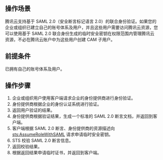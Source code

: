 
## 操作场景
腾讯云支持基于 SAML 2.0（安全断言标记语言 2.0）的联合身份验证。如果您的企业或组织已建立自己的账号体系及用户，并且这些用户需要访问腾讯云资源，您可以使用基于 SAML 2.0 联合身份生成的临时安全密钥在权限范围内管理腾讯云资源，不必在腾讯云账户中为这些用户创建 CAM 子用户。

## 前提条件
已拥有自己的账号体系及用户。

## 操作步骤
1. 企业或组织用户使用客户端请求企业的身份提供商进行身份验证。
2. 身份提供商根据企业的身份认证系统进行验证。
3. 返回用户验证的结果。
4. 身份提供商根据验证结果，生成一个标准的 SAML 2.0 断言文档，并返回到客户端。
5. 客户端根据 SAML 2.0 断言、身份提供商的资源描述向 [sts:AssumeRoleWithSAML](https://cloud.tencent.com/document/product/598/35816) 请求申请临时安全密钥。
7. STS 校验 SAML 2.0 断言信息。
8. 返回校验结果。
9. 根据返回结果申请临时证书，并返回到客户端。
